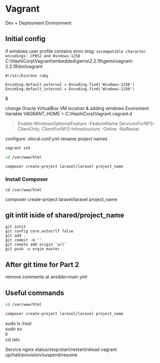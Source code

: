 # Vagrant 

Dev + Deployment Environment 

## Initial config

if windows user profile contains error msg: `incompatible character encodings: CP852 and Windows-1250`  
C:\HashiCorp\Vagrant\embedded\gems\2.2.19\gems\vagrant-2.2.19\bin\vagrant

```
#!/usr/bin/env ruby

Encoding.default_external = Encoding.find('Windows-1250')
Encoding.default_internal = Encoding.find('Windows-1250')
```
&  

change Oracle VirtualBox VM location  & adding windows Enviroment Variable VAGRANT_HOME = C:\HashiCorp\Vagrant\.vagrant.d

> Enable-WindowsOptionalFeature -FeatureName ServicesForNFS-ClientOnly, ClientForNFS-Infrastructure -Online -NoRestar

configure .vlocal.conf.yml rename project names

```Powershell
vagrant ssh
```
```bash
cd /var/www/html
```
```bash
composer create-project laravel/laravel project_name
```

### Install Composer
`cd /var/www/html`

composer create-project laravel/laravel project_name

## git intit iside of shared/project_name
```git
git intit
git config core.autocrlf false
git add .
git commit -m ''
git remote add origin 'url'
git push -u orgin master
```
## After git time for Part 2

remove comments at ansible>main.yml

## Useful commands

```bash
cd /var/www/html
```
```bash
composer create-project laravel/laravel project_name
```

sudo ls /root  
sudo su  
ll  
cd /etc

Service ngnix status/stop/start/restart/reload
vagrant up/halt/provision/suspend/resume
